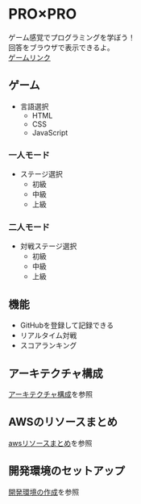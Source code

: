 # PRO×PRO
ゲーム感覚でプログラミングを学ぼう！  
回答をブラウザで表示できるよ。  
[ゲームリンク](https://main.d2r4frhz5rahx1.amplifyapp.com/)  

## ゲーム
- 言語選択
    - HTML
    - CSS
    - JavaScript

### 一人モード
- ステージ選択
    - 初級
    - 中級
    - 上級

### 二人モード
- 対戦ステージ選択
    - 初級
    - 中級
    - 上級

## 機能
- GitHubを登録して記録できる
- リアルタイム対戦
- スコアランキング

## アーキテクチャ構成
[アーキテクチャ構成](docs\architecture\architecture.md)を参照

## AWSのリソースまとめ
[awsリソースまとめ](docs\aws\aws_resource.md)を参照

## 開発環境のセットアップ
[開発環境の作成](docs\setup.md)を参照
